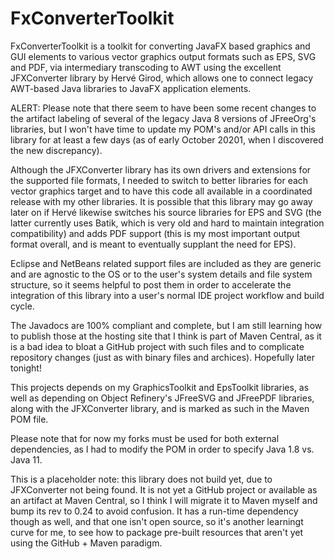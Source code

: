 # FxConverterToolkit
FxConverterToolkit is a toolkit for converting JavaFX based graphics and GUI elements to various vector graphics output formats such as EPS, SVG and PDF, via intermediary transcoding to AWT using the excellent JFXConverter library by Hervé Girod, which allows one to connect legacy AWT-based Java libraries to JavaFX application elements.

ALERT: Please note that there seem to have been some recent changes to the artifact labeling of several of the legacy Java 8 versions of JFreeOrg's libraries, but I won't have time to update my POM's and/or API calls in this library for at least a few days (as of early October 20201, when I discovered the new discrepancy).

Although the JFXConverter library has its own drivers and extensions for the supported file formats, I needed to switch to better libraries for each vector graphics target and to have this code all available in a coordinated release with my other libraries. It is possible that this library may go away later on if Hervé likewise switches his source libraries for EPS and SVG (the latter currently uses Batik, which is very old and hard to maintain integration compatibility) and adds PDF support (this is my most important output format overall, and is meant to eventually supplant the need for EPS).

Eclipse and NetBeans related support files are included as they are generic and are agnostic to the OS or to the user's system details and file system structure, so it seems helpful to post them in order to accelerate the integration of this library into a user's normal IDE project workflow and build cycle.

The Javadocs are 100% compliant and complete, but I am still learning how to publish those at the hosting site that I think is part of Maven Central, as it is a bad idea to bloat a GitHub project with such files and to complicate repository changes (just as with binary files and archices). Hopefully later tonight!

This projects depends on my GraphicsToolkit and EpsToolkit libraries, as well as depending on Object Refinery's JFreeSVG and JFreePDF libraries, along with the JFXConverter library, and is marked as such in the Maven POM file.

Please note that for now my forks must be used for both external dependencies, as I had to modify the POM in order to specify Java 1.8 vs. Java 11.

This is a placeholder note: this library does not build yet, due to JFXConverter not being found. It is not yet a GitHub project or available as an artifact at Maven Central, so I think I will migrate it to Maven myself and bump its rev to 0.24 to avoid confusion. It has a run-time dependency though as well, and that one isn't open source, so it's another learningt curve for me, to see how to package pre-built resources that aren't yet using the GitHub + Maven paradigm.
